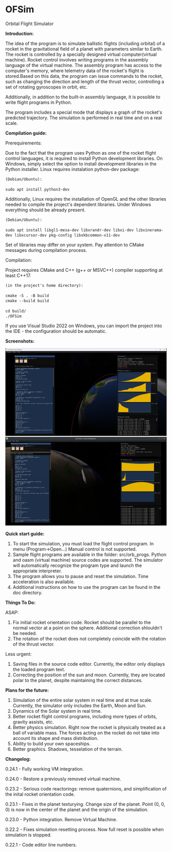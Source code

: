 # OFSim
Orbital Flight Simulator

**Introduction:**

The idea of the program is to simulate ballistic flights (including orbital) of a rocket in the gravitational field of a planet with parameters similar to Earth.
The rocket is controlled by a specially designed virtual computer(virtual machine).
Rocket control involves writing programs in the assembly language of the virtual machine.
The assembly program has access to the computer's memory, where telemetry data of the rocket's flight is stored.Based on this data,
the program can issue commands to the rocket, such as changing the direction and length of the thrust vector, controlling a set of rotating gyroscopes in orbit, etc.

Additionally, in addition to the built-in assembly language, it is possible to write flight programs in Python.

The program includes a special mode that displays a graph of the rocket's predicted trajectory. 
The simulation is performed in real time and on a real scale.

**Compilation guide:**

Prerequirements:

Due to the fact that the program uses Python as one of the rocket flight control languages, 
it is required to install Python development libraries. On Windows, simply select the option to install development libraries in the Python installer. Linux requires instalation python-dev package:
```
(Debian/Ubuntu):

sudo apt install python3-dev
```
Additionally, Linux requires the installation of OpenGL and the other libraries needed to compile the project's dependent libraries. Under Windows everything should be already present.
```
(Debian/Ubuntu):

sudo apt install libgl1-mesa-dev libxrandr-dev libxi-dev libxinerama-dev libxcursor-dev pkg-config libxkbcommon-x11-dev
```

Set of libraries may differ on your system. Pay attention to CMake messages during compilation process.

Compilation:

Project requires CMake and C++ (g++ or MSVC++) compiler supporting at least C++17.
```
(in the project's home directory):

cmake -S . -B build
cmake --build build

cd build/
./OFSim
```
If you use Visual Studio 2022 on Windows, you can import the project into the IDE - the configuration should be automatic.

**Screenshots:**

![Trajectory prediction mode](https://github.com/jradlak/OFSim/blob/master/doc/Images/trajectoryPrediction.jpg)
![Excentric orbit](https://github.com/jradlak/OFSim/blob/master/doc/Images/excentricOrbit.png)


**Quick start guide:**

1. To start the simulation, you must load the flight control program. In menu (Program->Open...) Manual control is not supported.
2. Sample flight programs are available in the folder: src/orb_progs. Python and oasm (virtual machine) source codes are supported. The simulator will automatically recognize the program type and launch the appropriate interpreter.
3. The program allows you to pause and reset the simulation. Time acceleration is also available. 
4. Additional instructions on how to use the program can be found in the doc directory.

**Things To Do:**

ASAP:
1. Fix initial rocket orientation code. Rocket should be parallel to the normal vector at a point on the sphere. Additional correction shlouldn't be needed.
2. The rotation of the rocket does not completely coincide with the rotation of the thrust vector.

Less urgent:
1. Saving files in the source code editor. Currently, the editor only displays the loaded program text.
2. Correcting the position of the sun and moon. Currently, they are located polar to the planet, despite maintaining the correct distances.

**Plans for the future:**

1. Simulation of the entire solar system in real time and at true scale. Currently, the simulator only includes the Earth, Moon and Sun.
2. Dynamics of the Solar system in real time.
3. Better rocket flight control programs, including more types of orbits, gravity assists, etc. 
4. Better physics simulation. Right now the rocket is physically treated as a ball of variable mass. The forces acting on the rocket do not take into account its shape and mass distribution. 
5. Ability to build your own spaceships.
6. Better graphics. Shadows, tesselation of the terrain. 

**Changelog:**

0.24.1 - Fully working VM integration.

0.24.0 - Restore a previously removed virtual machine.

0.23.2 - Serious code reactorings: remove quaternions, and simplification of the inital rocket orientation code.

0.23.1 - Fixes in the planet texturying. Change size of the planet. Point (0, 0, 0) is now in the center of the planet and the origin of the simulation.

0.23.0 - Python integration. Remove Virtual Machine.

0.22.2 - Fixes simulation resetting process. Now full reset is possible when simulation is stopped.

0.22.1 - Code editor line numbers.

